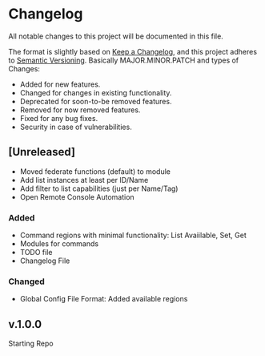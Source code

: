 # Changelog
All notable changes to this project will be documented in this file.

The format is slightly based on [Keep a Changelog](https://keepachangelog.com/en/1.0.0/),
and this project adheres to [Semantic Versioning](https://semver.org/spec/v2.0.0.html). 
Basically MAJOR.MINOR.PATCH and types of Changes:

- Added for new features.
- Changed for changes in existing functionality.
- Deprecated for soon-to-be removed features.
- Removed for now removed features.
- Fixed for any bug fixes.
- Security in case of vulnerabilities.

## [Unreleased]
- Moved federate functions (default) to module
- Add list instances at least per ID/Name
- Add filter to list capabilities (just per Name/Tag)
- Open Remote Console Automation

### Added
- Command regions with minimal functionality: List Avaiilable, Set, Get
- Modules for commands
- TODO file
- Changelog File

### Changed
- Global Config File Format: Added available regions

## v.1.0.0

Starting Repo